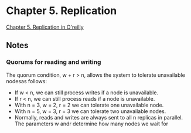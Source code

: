 # Chapter 5. Replication

[Chapter 5. Replication in O'reilly](https://learning.oreilly.com/library/view/designing-data-intensive-applications/9781491903063/ch05.html)

## Notes

### Quorums for reading and writing
The quorum condition, w + r > n, allows the system to tolerate unavailable nodesas follows:
- If w < n, we can still process writes if a node is unavailable.
- If r < n, we can still process reads if a node is unavailable.
- With n = 3, w = 2, r = 2 we can tolerate one unavailable node.
- With n = 5, w = 3, r = 3 we can tolerate two unavailable nodes.
- Normally, reads and writes are always sent to all n replicas in parallel. The parameters w andr determine how many nodes we wait for